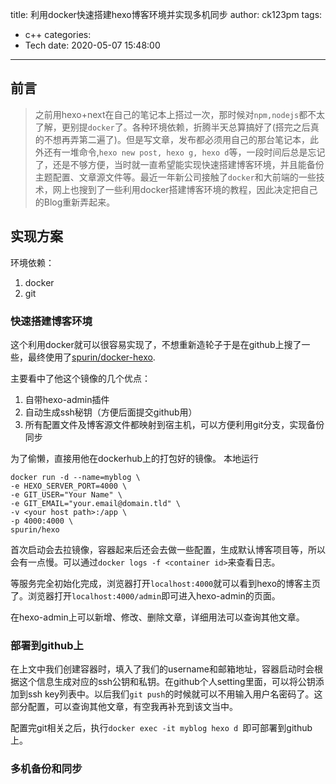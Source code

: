 title: 利用docker快速搭建hexo博客环境并实现多机同步
author: ck123pm
tags:
  - c++
categories:
  - Tech
date: 2020-05-07 15:48:00
---
## 前言
> 之前用hexo+next在自己的笔记本上搭过一次，那时候对`npm,nodejs`都不太了解，更别提`docker`了。各种环境依赖，折腾半天总算搞好了(搭完之后真的不想再弄第二遍了)。但是写文章，发布都必须用自己的那台笔记本，此外还有一堆命令,`hexo new post, hexo g, hexo d`等，一段时间后总是忘记了，还是不够方便，当时就一直希望能实现快速搭建博客环境，并且能备份主题配置、文章源文件等。最近一年新公司接触了`docker`和大前端的一些技术，网上也搜到了一些利用docker搭建博客环境的教程，因此决定把自己的Blog重新弄起来。

<!-- more -->
## 实现方案
环境依赖：
1. docker
2. git

### 快速搭建博客环境
这个利用docker就可以很容易实现了，不想重新造轮子于是在github上搜了一些，最终使用了[spurin/docker-hexo](https://github.com/spurin/docker-hexo).

主要看中了他这个镜像的几个优点：
1. 自带hexo-admin插件
2. 自动生成ssh秘钥（方便后面提交github用）
3. 所有配置文件及博客源文件都映射到宿主机，可以方便利用git分支，实现备份同步

为了偷懒，直接用他在dockerhub上的打包好的镜像。
本地运行
```
docker run -d --name=myblog \
-e HEXO_SERVER_PORT=4000 \
-e GIT_USER="Your Name" \
-e GIT_EMAIL="your.email@domain.tld" \
-v <your host path>:/app \
-p 4000:4000 \
spurin/hexo
```
首次启动会去拉镜像，容器起来后还会去做一些配置，生成默认博客项目等，所以会有一点慢。可以通过`docker logs -f <container id>`来查看日志。

等服务完全初始化完成，浏览器打开`localhost:4000`就可以看到hexo的博客主页了。浏览器打开`localhost:4000/admin`即可进入hexo-admin的页面。

在hexo-admin上可以新增、修改、删除文章，详细用法可以查询其他文章。

### 部署到github上
在上文中我们创建容器时，填入了我们的username和邮箱地址，容器启动时会根据这个信息生成对应的ssh公钥和私钥。在github个人setting里面，可以将公钥添加到ssh key列表中。以后我们`git push`的时候就可以不用输入用户名密码了。这部分配置，可以查询其他文章，有空我再补充到该文当中。

配置完git相关之后，执行`docker exec -it myblog hexo d `即可部署到github上。

### 多机备份和同步





